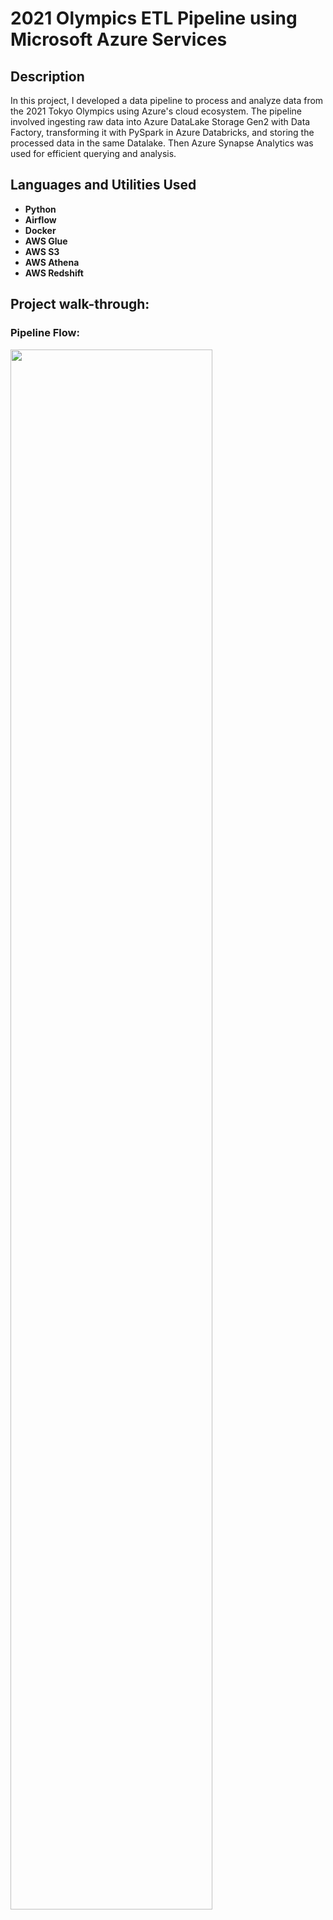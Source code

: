 <h1>2021 Olympics ETL Pipeline using Microsoft Azure Services</h1>


<h2>Description</h2>
In this project, I developed a data pipeline to process and analyze data from the 2021 Tokyo Olympics using Azure's cloud ecosystem. 
The pipeline involved ingesting raw data into Azure DataLake Storage Gen2 with Data Factory, transforming it with PySpark in Azure Databricks, and storing the processed data in the same Datalake. 
Then Azure Synapse Analytics was used for efficient querying and analysis. 
<br />


<h2>Languages and Utilities Used</h2>

- <b>Python</b> 
- <b>Airflow</b>
- <b>Docker</b>
- <b>AWS Glue</b>
- <b>AWS S3</b>
- <b>AWS Athena</b>
- <b>AWS Redshift</b>

<h2>Project walk-through:</h2>

<h3>Pipeline Flow:</h3>
<img src="https://i.imgur.com/nLKI0ui.png" height="80%" width="80%" />
<br />
<br />


<!--
 ```diff
- text in red
+ text in green
! text in orange
# text in gray
@@ text in purple (and bold)@@
```
--!>
